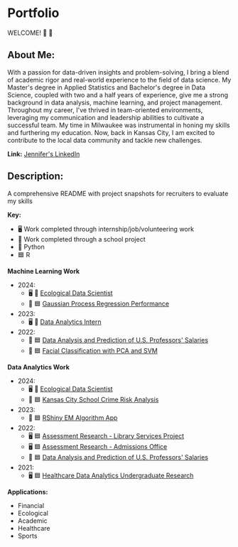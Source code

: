 # Portfolio

WELCOME! 🥳 🌟

## About Me:
With a passion for data-driven insights and problem-solving, I bring a blend of academic rigor and real-world experience to the field of data science. My Master's degree in Applied Statistics and Bachelor's degree in Data Science, coupled with two and a half years of experience, give me a strong background in data analysis, machine learning, and project management. 
Throughout my career, I've thrived in team-oriented environments, leveraging my communication and leadership abilities to cultivate a successful team. My time in Milwaukee was instrumental in honing my skills and furthering my education. Now, back in Kansas City, I am excited to contribute to the local data community and tackle new challenges.

**Link:** [Jennifer's LinkedIn](https://www.linkedin.com/in/jennifer-ann-nicole-sailor/)

## Description:
A comprehensive README with project snapshots for recruiters to evaluate my skills

**Key:**
- :desktop_computer: Work completed through internship/job/volunteering work
- :notebook: Work completed through a school project
- :snake: Python
- :blue_square: R

**Machine Learning Work**
- 2024:
  - :desktop_computer:  :snake: [Ecological Data Scientist](https://github.com/JenniferSailor/EcologicalDataScientist_LemoineLab)
  - :notebook: :blue_square: [Gaussian Process Regression Performance](https://github.com/JenniferSailor/GuassianProcessRegressionPerformance_StatisticalMachineLearning) 
- 2023:
  - :desktop_computer: :snake: [Data Analytics Intern](https://github.com/JenniferSailor/DataAnalyticsIntern_FFBKC)
- 2022:
  - :notebook: :blue_square: [Data Analysis and Prediction of U.S. Professors' Salaries](https://github.com/JenniferSailor/USProfessorSalariesDA_RegressionAnalysis)
  - :notebook: :blue_square: [Facial Classification with PCA and SVM]( https://github.com/JenniferSailor/FacialClassification_TopicsDataScience)


**Data Analytics Work**
- 2024:
  - :desktop_computer: :snake: [Ecological Data Scientist](https://github.com/JenniferSailor/EcologicalDataScientist_LemoineLab)
  - :notebook: :blue_square: [Kansas City School Crime Risk Analysis](https://github.com/JenniferSailor/KCSchoolsCrimeRisk_DataIntelligence)
- 2023:
  - :notebook: :blue_square: [RShiny EM Algorithm App](https://github.com/JenniferSailor/RShinyEMAlgorithm_ComputationalProbability)
- 2022:
  - :desktop_computer: :blue_square: [Assessment Research - Library Services Project](https://github.com/JenniferSailor/AssessmentResearcher_LibraryServices)
  - :desktop_computer: :blue_square: [Assessment Research - Admissions Office](https://github.com/JenniferSailor/AssessmentResearcher_AdmissionsOffice)
  - :notebook:  :blue_square: [Data Analysis and Prediction of U.S. Professors' Salaries](https://github.com/JenniferSailor/USProfessorSalariesDA_RegressionAnalysis)
- 2021:
  - :desktop_computer: :blue_square: [Healthcare Data Analytics Undergraduate Research](https://github.com/JenniferSailor/DataAnalyticsUndergraduateResearcher)


**Applications:**
- Financial
- Ecological
- Academic
- Healthcare
- Sports
